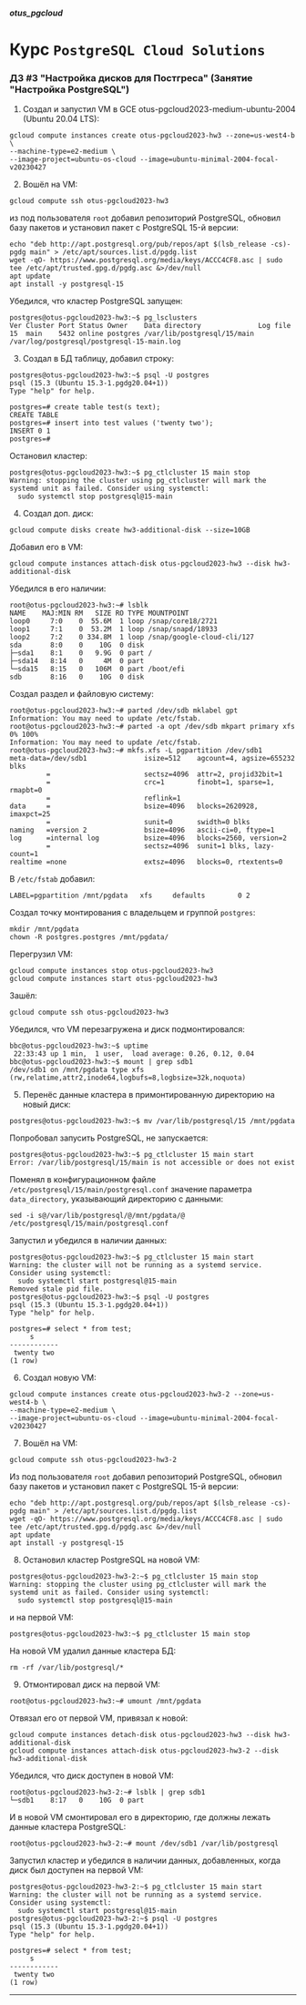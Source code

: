 ##### otus_pgcloud
# Курс `PostgreSQL Cloud Solutions`
### ДЗ #3 "Настройка дисков для Постгреса" (Занятие "Настройка PostgreSQL")

1. Создал и запустил VM в GCE otus-pgcloud2023-medium-ubuntu-2004 (Ubuntu 20.04 LTS):
```
gcloud compute instances create otus-pgcloud2023-hw3 --zone=us-west4-b \
--machine-type=e2-medium \
--image-project=ubuntu-os-cloud --image=ubuntu-minimal-2004-focal-v20230427
```

2. Вошёл на VM:
```
gcloud compute ssh otus-pgcloud2023-hw3
```
из под пользователя `root` добавил репозиторий PostgreSQL, обновил базу
пакетов и установил пакет с PostgreSQL 15-й версии:
```
echo "deb http://apt.postgresql.org/pub/repos/apt $(lsb_release -cs)-pgdg main" > /etc/apt/sources.list.d/pgdg.list
wget -qO- https://www.postgresql.org/media/keys/ACCC4CF8.asc | sudo tee /etc/apt/trusted.gpg.d/pgdg.asc &>/dev/null
apt update
apt install -y postgresql-15
```

Убедился, что кластер PostgreSQL запущен:
```
postgres@otus-pgcloud2023-hw3:~$ pg_lsclusters 
Ver Cluster Port Status Owner    Data directory              Log file
15  main    5432 online postgres /var/lib/postgresql/15/main /var/log/postgresql/postgresql-15-main.log
```

3. Создал в БД таблицу, добавил строку:
```
postgres@otus-pgcloud2023-hw3:~$ psql -U postgres
psql (15.3 (Ubuntu 15.3-1.pgdg20.04+1))
Type "help" for help.

postgres=# create table test(s text);
CREATE TABLE
postgres=# insert into test values ('twenty two');
INSERT 0 1
postgres=# 
```
Остановил кластер:
```
postgres@otus-pgcloud2023-hw3:~$ pg_ctlcluster 15 main stop
Warning: stopping the cluster using pg_ctlcluster will mark the systemd unit as failed. Consider using systemctl:
  sudo systemctl stop postgresql@15-main
```

4. Создал доп. диск:
```
gcloud compute disks create hw3-additional-disk --size=10GB
```

Добавил его в VM:
```
gcloud compute instances attach-disk otus-pgcloud2023-hw3 --disk hw3-additional-disk
```
Убедился в его наличии:
```
root@otus-pgcloud2023-hw3:~# lsblk 
NAME    MAJ:MIN RM   SIZE RO TYPE MOUNTPOINT
loop0     7:0    0  55.6M  1 loop /snap/core18/2721
loop1     7:1    0  53.2M  1 loop /snap/snapd/18933
loop2     7:2    0 334.8M  1 loop /snap/google-cloud-cli/127
sda       8:0    0    10G  0 disk 
├─sda1    8:1    0   9.9G  0 part /
├─sda14   8:14   0     4M  0 part 
└─sda15   8:15   0   106M  0 part /boot/efi
sdb       8:16   0    10G  0 disk 
```
Создал раздел и файловую систему:
```
root@otus-pgcloud2023-hw3:~# parted /dev/sdb mklabel gpt
Information: You may need to update /etc/fstab.
root@otus-pgcloud2023-hw3:~# parted -a opt /dev/sdb mkpart primary xfs 0% 100%
Information: You may need to update /etc/fstab.
root@otus-pgcloud2023-hw3:~# mkfs.xfs -L pgpartition /dev/sdb1
meta-data=/dev/sdb1              isize=512    agcount=4, agsize=655232 blks
         =                       sectsz=4096  attr=2, projid32bit=1
         =                       crc=1        finobt=1, sparse=1, rmapbt=0
         =                       reflink=1
data     =                       bsize=4096   blocks=2620928, imaxpct=25
         =                       sunit=0      swidth=0 blks
naming   =version 2              bsize=4096   ascii-ci=0, ftype=1
log      =internal log           bsize=4096   blocks=2560, version=2
         =                       sectsz=4096  sunit=1 blks, lazy-count=1
realtime =none                   extsz=4096   blocks=0, rtextents=0
```

В `/etc/fstab` добавил:
```
LABEL=pgpartition /mnt/pgdata   xfs     defaults        0 2
```

Создал точку монтирования с владельцем и группой `postgres`:
```
mkdir /mnt/pgdata
chown -R postgres.postgres /mnt/pgdata/
```
Перегрузил VM:
```
gcloud compute instances stop otus-pgcloud2023-hw3
gcloud compute instances start otus-pgcloud2023-hw3
```

Зашёл:
```
gcloud compute ssh otus-pgcloud2023-hw3
```

Убедился, что VM перезагружена и диск подмонтировался:
```
bbc@otus-pgcloud2023-hw3:~$ uptime
 22:33:43 up 1 min,  1 user,  load average: 0.26, 0.12, 0.04
bbc@otus-pgcloud2023-hw3:~$ mount | grep sdb1
/dev/sdb1 on /mnt/pgdata type xfs (rw,relatime,attr2,inode64,logbufs=8,logbsize=32k,noquota)
```

5. Перенёс данные кластера в примонтированную директорию на новый диск:
```
postgres@otus-pgcloud2023-hw3:~$ mv /var/lib/postgresql/15 /mnt/pgdata
```

Попробовал запусить PostgreSQL, не запускается:
```
postgres@otus-pgcloud2023-hw3:~$ pg_ctlcluster 15 main start
Error: /var/lib/postgresql/15/main is not accessible or does not exist
```

Поменял в конфигурационном файле `/etc/postgresql/15/main/postgresql.conf`
значение параметра `data_directory`, указывающий директорию с данными:
```
sed -i s@/var/lib/postgresql/@/mnt/pgdata/@ /etc/postgresql/15/main/postgresql.conf
```

Запустил и убедился в наличии данных:
```
postgres@otus-pgcloud2023-hw3:~$ pg_ctlcluster 15 main start
Warning: the cluster will not be running as a systemd service. Consider using systemctl:
  sudo systemctl start postgresql@15-main
Removed stale pid file.
postgres@otus-pgcloud2023-hw3:~$ psql -U postgres
psql (15.3 (Ubuntu 15.3-1.pgdg20.04+1))
Type "help" for help.

postgres=# select * from test;
     s      
------------
 twenty two
(1 row)

```

6. Создал новую VM:
```
gcloud compute instances create otus-pgcloud2023-hw3-2 --zone=us-west4-b \
--machine-type=e2-medium \
--image-project=ubuntu-os-cloud --image=ubuntu-minimal-2004-focal-v20230427
```

7. Вошёл на VM:
```
gcloud compute ssh otus-pgcloud2023-hw3-2
```
Из под пользователя `root` добавил репозиторий PostgreSQL, обновил базу
пакетов и установил пакет с PostgreSQL 15-й версии:
```
echo "deb http://apt.postgresql.org/pub/repos/apt $(lsb_release -cs)-pgdg main" > /etc/apt/sources.list.d/pgdg.list
wget -qO- https://www.postgresql.org/media/keys/ACCC4CF8.asc | sudo tee /etc/apt/trusted.gpg.d/pgdg.asc &>/dev/null
apt update
apt install -y postgresql-15
```

8. Остановил кластер PostgreSQL на новой VM:
```
postgres@otus-pgcloud2023-hw3-2:~$ pg_ctlcluster 15 main stop
Warning: stopping the cluster using pg_ctlcluster will mark the systemd unit as failed. Consider using systemctl:
  sudo systemctl stop postgresql@15-main
```
и на первой VM:
```
postgres@otus-pgcloud2023-hw3:~$ pg_ctlcluster 15 main stop
```

На новой VM удалил данные кластера БД:
```
rm -rf /var/lib/postgresql/*
```

9. Отмонтировал диск на первой VM:
```
root@otus-pgcloud2023-hw3:~# umount /mnt/pgdata
```

Отвязал его от первой VM, привязал к новой:
```
gcloud compute instances detach-disk otus-pgcloud2023-hw3 --disk hw3-additional-disk
gcloud compute instances attach-disk otus-pgcloud2023-hw3-2 --disk hw3-additional-disk
```

Убедился, что диск доступен в новой VM:
```
root@otus-pgcloud2023-hw3-2:~# lsblk | grep sdb1
└─sdb1    8:17   0    10G  0 part 
```

И в новой VM смонтировал его в директорию, где должны лежать данные кластера PostgreSQL:
```
root@otus-pgcloud2023-hw3-2:~# mount /dev/sdb1 /var/lib/postgresql
```

Запустил кластер и убедился в наличии данных, добавленных, когда диск был
доступен на первой VM:
```
postgres@otus-pgcloud2023-hw3-2:~$ pg_ctlcluster 15 main start
Warning: the cluster will not be running as a systemd service. Consider using systemctl:
  sudo systemctl start postgresql@15-main
postgres@otus-pgcloud2023-hw3-2:~$ psql -U postgres
psql (15.3 (Ubuntu 15.3-1.pgdg20.04+1))
Type "help" for help.

postgres=# select * from test;
     s      
------------
 twenty two
(1 row)

```

---
